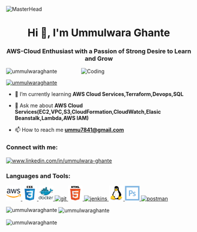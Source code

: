 ![MasterHead](https://courseplay.co/wp-content/uploads/2020/09/aws-migration-1200x675-1.jpg)
<h1 align="center">Hi 👋, I'm Ummulwara Ghante</h1>
<h3 align="center">AWS-Cloud Enthusiast with a Passion of Strong Desire to Learn and Grow</h3>
<img align="right" alt="Coding" width="300" src="https://miro.medium.com/v2/resize:fit:679/1*fb5qImPRFI0Fg-fQ5aw-Mg.gif">

<p align="left"> <img src="https://komarev.com/ghpvc/?username=ummulwaraghante&label=Profile%20views&color=0e75b6&style=flat" alt="ummulwaraghante" /> </p>

<p align="left"> <a href="https://github.com/ryo-ma/github-profile-trophy"><img src="https://github-profile-trophy.vercel.app/?username=ummulwaraghante" alt="ummulwaraghante" /></a> </p>

- 🌱 I’m currently learning **AWS Cloud Services,Terraform,Devops,SQL**

- 💬 Ask me about **AWS Cloud Services(EC2,VPC,S3,CloudFormation,CloudWatch,Elasic Beanstalk,Lambda,AWS IAM)**

- 📫 How to reach me **ummu7841@gmail.com**

<h3 align="left">Connect with me:</h3>
<p align="left">
<a href="https://linkedin.com/in/www.linkedin.com/in/ummulwara-ghante" target="blank"><img align="center" src="https://raw.githubusercontent.com/rahuldkjain/github-profile-readme-generator/master/src/images/icons/Social/linked-in-alt.svg" alt="www.linkedin.com/in/ummulwara-ghante" height="30" width="40" /></a>
</p>

<h3 align="left">Languages and Tools:</h3>
<p align="left"> <a href="https://aws.amazon.com" target="_blank" rel="noreferrer"> <img src="https://raw.githubusercontent.com/devicons/devicon/master/icons/amazonwebservices/amazonwebservices-original-wordmark.svg" alt="aws" width="40" height="40"/> </a> <a href="https://www.w3schools.com/css/" target="_blank" rel="noreferrer"> <img src="https://raw.githubusercontent.com/devicons/devicon/master/icons/css3/css3-original-wordmark.svg" alt="css3" width="40" height="40"/> </a> <a href="https://www.docker.com/" target="_blank" rel="noreferrer"> <img src="https://raw.githubusercontent.com/devicons/devicon/master/icons/docker/docker-original-wordmark.svg" alt="docker" width="40" height="40"/> </a> <a href="https://git-scm.com/" target="_blank" rel="noreferrer"> <img src="https://www.vectorlogo.zone/logos/git-scm/git-scm-icon.svg" alt="git" width="40" height="40"/> </a> <a href="https://www.w3.org/html/" target="_blank" rel="noreferrer"> <img src="https://raw.githubusercontent.com/devicons/devicon/master/icons/html5/html5-original-wordmark.svg" alt="html5" width="40" height="40"/> </a> <a href="https://www.jenkins.io" target="_blank" rel="noreferrer"> <img src="https://www.vectorlogo.zone/logos/jenkins/jenkins-icon.svg" alt="jenkins" width="40" height="40"/> </a> <a href="https://www.linux.org/" target="_blank" rel="noreferrer"> <img src="https://raw.githubusercontent.com/devicons/devicon/master/icons/linux/linux-original.svg" alt="linux" width="40" height="40"/> </a> <a href="https://www.photoshop.com/en" target="_blank" rel="noreferrer"> <img src="https://raw.githubusercontent.com/devicons/devicon/master/icons/photoshop/photoshop-line.svg" alt="photoshop" width="40" height="40"/> </a> <a href="https://postman.com" target="_blank" rel="noreferrer"> <img src="https://www.vectorlogo.zone/logos/getpostman/getpostman-icon.svg" alt="postman" width="40" height="40"/> </a> </p>

<p><img align="left" src="https://github-readme-stats.vercel.app/api/top-langs?username=ummulwaraghante&show_icons=true&locale=en&layout=compact" alt="ummulwaraghante" /></p>

<p>&nbsp;<img align="center" src="https://github-readme-stats.vercel.app/api?username=ummulwaraghante&show_icons=true&locale=en" alt="ummulwaraghante" /></p>

<p><img align="center" src="https://github-readme-streak-stats.herokuapp.com/?user=ummulwaraghante&" alt="ummulwaraghante" /></p>


